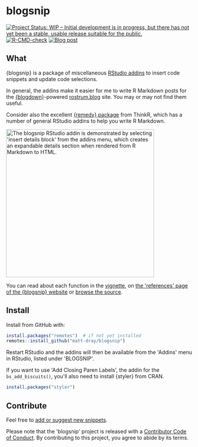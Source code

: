 # blogsnip

<!-- badges: start -->
[![Project Status: WIP – Initial development is in progress, but there has not yet been a stable, usable release suitable for the public.](https://www.repostatus.org/badges/latest/wip.svg)](https://www.repostatus.org/#wip)
[![R-CMD-check](https://github.com/matt-dray/blogsnip/workflows/R-CMD-check/badge.svg)](https://github.com/matt-dray/blogsnip/actions)
[![Blog post](https://img.shields.io/badge/rostrum.blog-post-008900?labelColor=000000&logo=data%3Aimage%2Fgif%3Bbase64%2CR0lGODlhEAAQAPEAAAAAABWCBAAAAAAAACH5BAlkAAIAIf8LTkVUU0NBUEUyLjADAQAAACwAAAAAEAAQAAAC55QkISIiEoQQQgghRBBCiCAIgiAIgiAIQiAIgSAIgiAIQiAIgRAEQiAQBAQCgUAQEAQEgYAgIAgIBAKBQBAQCAKBQEAgCAgEAoFAIAgEBAKBIBAQCAQCgUAgEAgCgUBAICAgICAgIBAgEBAgEBAgEBAgECAgICAgECAQIBAQIBAgECAgICAgICAgECAQECAQICAgICAgICAgEBAgEBAgEBAgICAgICAgECAQIBAQIBAgECAgICAgIBAgECAQECAQIBAgICAgIBAgIBAgEBAgECAgECAgICAgICAgECAgECAgQIAAAQIKAAAh%2BQQJZAACACwAAAAAEAAQAAAC55QkIiESIoQQQgghhAhCBCEIgiAIgiAIQiAIgSAIgiAIQiAIgRAEQiAQBAQCgUAQEAQEgYAgIAgIBAKBQBAQCAKBQEAgCAgEAoFAIAgEBAKBIBAQCAQCgUAgEAgCgUBAICAgICAgIBAgEBAgEBAgEBAgECAgICAgECAQIBAQIBAgECAgICAgICAgECAQECAQICAgICAgICAgEBAgEBAgEBAgICAgICAgECAQIBAQIBAgECAgICAgIBAgECAQECAQIBAgICAgIBAgIBAgEBAgECAgECAgICAgICAgECAgECAgQIAAAQIKAAA7)](https://www.rostrum.blog/2019/10/22/blogsnip/)
<!-- badges: end -->

## What

{blogsnip} is a package of miscellaneous [RStudio addins](https://rstudio.github.io/rstudioaddins/) to insert code snippets and update code selections.

In general, the addins make it easier for me to write R Markdown posts for the [{blogdown}](https://bookdown.org/yihui/blogdown/)-powered [rostrum.blog](https://rostrum.blog) site. You may or may not find them useful.

Consider also the excellent [{remedy} package](https://thinkr-open.github.io/remedy/) from ThinkR, which has a number of general RStudio addins to help you write R Markdown.

<div class="figure">
<img src="https://www.rostrum.blog/post/2019-10-22-blogsnip-an-rstudio-addin-package_files/blogsnip.gif" alt="The blogsnip RStudio addin is demonstrated by selecting 'insert details block' from the addins menu, which creates an expandable details section when rendered from R Markdown to HTML." width="400px"/>
</div>

You can read about each function in the [vignette](https://matt-dray.github.io/blogsnip/articles/intro.html), on [the 'references' page of the {blogsnip} website](https://matt-dray.github.io/blogsnip/reference/index.html) or [browse the source](https://github.com/matt-dray/blogsnip/blob/master/R/blogsnip-helpers.R).

## Install

Install from GitHub with:

``` r
install.packages("remotes")  # if not yet installed
remotes::install_github("matt-dray/blogsnip")
```

Restart RStudio and the addins will then be available from the 'Addins' menu in RStudio, listed under 'BLOGSNIP'.

If you want to use 'Add Closing Paren Labels', the addin for the `bs_add_biscuits()`, you'll also need to install {styler} from CRAN.

``` r
install.packages("styler")
```

## Contribute

Feel free to [add or suggest new snippets](https://github.com/matt-dray/blogsnip/issues). 

Please note that the 'blogsnip' project is released with a [Contributor Code of Conduct](CODE_OF_CONDUCT.md). By contributing to this project, you agree to abide by its terms.
